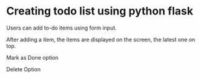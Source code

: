 # Creating todo list using python flask
Users can add to-do items using form input.

After adding a item, the items are displayed on the screen, the latest one on top.

Mark as Done option

Delete Option
